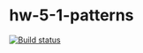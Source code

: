 # hw-5-1-patterns
[![Build status](https://ci.appveyor.com/api/projects/status/1x8951ytt1v2rxam?svg=true)](https://ci.appveyor.com/project/Anna-Mih/hw-5-1-patterns)
